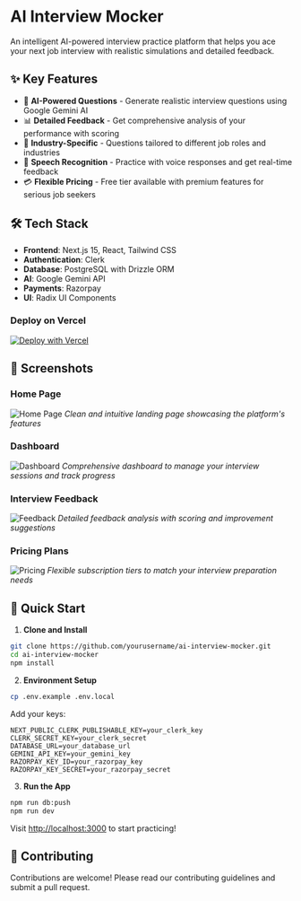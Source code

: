 # AI Interview Mocker

An intelligent AI-powered interview practice platform that helps you ace your next job interview with realistic simulations and detailed feedback.

## ✨ Key Features

- 🤖 **AI-Powered Questions** - Generate realistic interview questions using Google Gemini AI
- 📊 **Detailed Feedback** - Get comprehensive analysis of your performance with scoring
- 🎯 **Industry-Specific** - Questions tailored to different job roles and industries
- 🎤 **Speech Recognition** - Practice with voice responses and get real-time feedback
- 💳 **Flexible Pricing** - Free tier available with premium features for serious job seekers

## 🛠️ Tech Stack

- **Frontend**: Next.js 15, React, Tailwind CSS
- **Authentication**: Clerk
- **Database**: PostgreSQL with Drizzle ORM
- **AI**: Google Gemini API
- **Payments**: Razorpay
- **UI**: Radix UI Components

### Deploy on Vercel
[![Deploy with Vercel](https://vercel.com/button)](https://ai-interview-mocker-mocha-seven.vercel.app/)


## 📸 Screenshots

### Home Page
![Home Page](./screenshots/home.png)
*Clean and intuitive landing page showcasing the platform's features*

### Dashboard
![Dashboard](./screenshots/dashboard.png)
*Comprehensive dashboard to manage your interview sessions and track progress*

### Interview Feedback
![Feedback](./screenshots/feedback.png)
*Detailed feedback analysis with scoring and improvement suggestions*

### Pricing Plans
![Pricing](./screenshots/pricing.png)
*Flexible subscription tiers to match your interview preparation needs*

## 🚀 Quick Start

1. **Clone and Install**
```bash
git clone https://github.com/yourusername/ai-interview-mocker.git
cd ai-interview-mocker
npm install
```

2. **Environment Setup**
```bash
cp .env.example .env.local
```

Add your keys:
```env
NEXT_PUBLIC_CLERK_PUBLISHABLE_KEY=your_clerk_key
CLERK_SECRET_KEY=your_clerk_secret
DATABASE_URL=your_database_url
GEMINI_API_KEY=your_gemini_key
RAZORPAY_KEY_ID=your_razorpay_key
RAZORPAY_KEY_SECRET=your_razorpay_secret
```

3. **Run the App**
```bash
npm run db:push
npm run dev
```

Visit [http://localhost:3000](http://localhost:3000) to start practicing!


## 🤝 Contributing

Contributions are welcome! Please read our contributing guidelines and submit a pull request.


